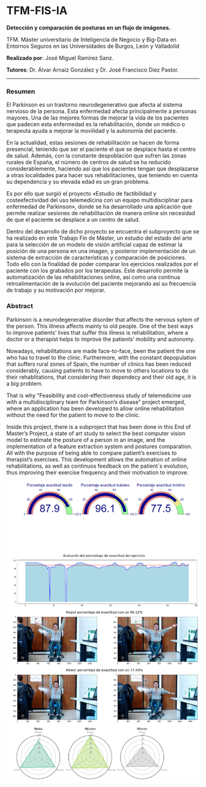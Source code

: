 # TFM-FIS-IA

**Detección y comparación de posturas en un flujo de imágenes.**

TFM. Máster universitario de Inteligencia de Negocio y Big-Data en Entornos Seguros en las Universidades de Burgos, León y Valladolid

**Realizado por**: José Miguel Ramírez Sanz.

**Tutores**: Dr. Álvar Arnaiz González y Dr. José Francisco Diez Pastor.

---

### Resumen
El Parkinson es un trastorno neurodegenerativo que afecta al
sistema nervioso de la persona. Esta enfermedad afecta principalmente
a personas mayores. Una de las mejores formas de mejorar la vida de
los pacientes que padecen esta enfermedad es la rehabilitación, donde
un médico o terapeuta ayuda a mejorar la movilidad y la autonomía
del paciente.

En la actualidad, estas sesiones de rehabilitación se hacen de
forma presencial, teniendo que ser el paciente el que se desplace hasta
el centro de salud. Además, con la constante despoblación que sufren
las zonas rurales de España, el número de centros de salud se ha
reducido considerablemente, haciendo así que los pacientes tengan
que desplazarse a otras localidades para hacer sus rehabilitaciones,
que teniendo en cuenta su dependencia y su elevada edad es un gran
problema.

Es por ello que surgió el proyecto «Estudio de factibilidad y costeefectividad del uso telemedicina con un equipo multidisciplinar para
enfermedad de Parkinson», donde se ha desarrollado una aplicación
que permite realizar sesiones de rehabilitación de manera online sin
necesidad de que el paciente se desplace a un centro de salud.

Dentro del desarrollo de dicho proyecto se encuentra el subproyecto que se ha realizado en este Trabajo Fin de Máster, un estudio
del estado del arte para la selección de un modelo de visión artificial
capaz de estimar la posición de una persona en una imagen, y posterior implementación de un sistema de extracción de características
y comparación de posiciones. Todo ello con la finalidad de poder
comparar los ejercicios realizados por el paciente con los grabados
por los terapeutas. Este desarrollo permite la automatización de las
rehabilitaciones online, así como una continua retroalimentación de
la evolución del paciente mejorando así su frecuencia de trabajo y su
motivación por mejorar.

### Abstract
Parkinson is a neurodegenerative disorder that affects the nervous
sytem of the person. This illness affects mainly to old people. One
of the best ways to improve patients’ lives that suffer this illness is
rehabilitation, where a doctor or a therapist helps to improve the
patients’ mobility and autonomy.

Nowadays, rehabilitations are made face-to-face, been the patient
the one who has to travel to the clinic. Furthermore, with the constant
depopulation that suffers rural zones of Spain, the number of clinics
has been reduced considerably, causing patients to have to move
to others locations to do their rehablitations, that considering their
dependecy and their old age, it is a big problem.

That is why “Feasibility and cost-effectiveness study of telemedicine use with a multidisciplinary team for Parkinson’s disease” project
emerged, where an application has been developed to allow online
rehabilitation without the need for the patient to move to the clinic.

Inside this project, there is a subproject that has been done in
this End of Master’s Project, a state of art study to select the best
computer vision model to estimate the posture of a person in an
image, and the implementation of a feature extraction system and
postures comparation. All with the purpose of being able to compare
patient’s exercises to therapist’s exercises. This development allows
the automation of online rehabilitations, as well as continuos feedback
on the patient´s evolution, thus improving their exercise frequency
and their motivation to improve.

![Demostración visualización](doc/Latex/img/demo.PNG)
